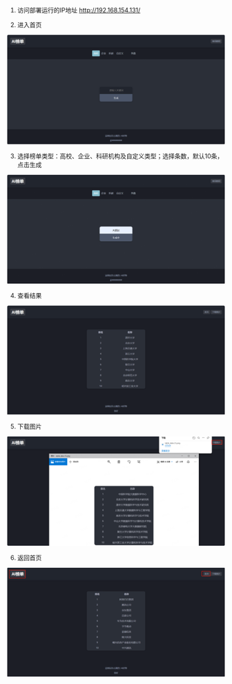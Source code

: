 1. 访问部署运行的IP地址
http://192.168.154.131/

2. 进入首页

![首页](../images/首页.png "首页")

3. 选择榜单类型：高校、企业、科研机构及自定义类型；选择条数，默认10条，点击生成 

![填写生成条件](../images/生成中.png "生成条件")

4. 查看结果

![结果展示](../images/结果.png "结果展示")

5. 下载图片

![下载图片](../images/下载.png "下载图片")

6. 返回首页

![返回首页](../images/返回首页.png "返回首页")
